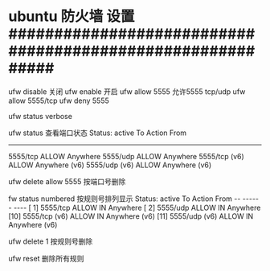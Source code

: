# ubuntu 防火墙 设置###########################################################
ufw disable 关闭
ufw enable 开启
ufw allow 5555 允许5555 tcp/udp  ufw allow 5555/tcp
ufw deny 5555

ufw status verbose

ufw status 查看端口状态
  Status: active
  To                         Action      From
  --                         ------      ----
  5555/tcp                   ALLOW       Anywhere
  5555/udp                   ALLOW       Anywhere
  5555/tcp (v6)              ALLOW       Anywhere (v6)
  5555/udp (v6)              ALLOW       Anywhere (v6)

ufw delete allow 5555 按端口号删除

fw status numbered 按规则号排列显示
  Status: active
      To                         Action      From
      --                         ------      ----
  [ 1] 5555/tcp                   ALLOW IN    Anywhere
  [ 2] 5555/udp                   ALLOW IN    Anywhere
  [10] 5555/tcp (v6)              ALLOW IN    Anywhere (v6)
  [11] 5555/udp (v6)              ALLOW IN    Anywhere (v6)

ufw delete 1 按规则号删除

ufw reset 删除所有规则